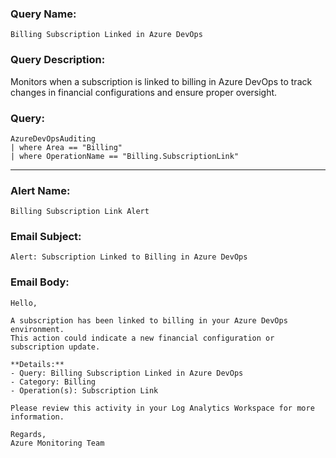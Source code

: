 ### Query Name:  
`Billing Subscription Linked in Azure DevOps`

### Query Description:  
Monitors when a subscription is linked to billing in Azure DevOps to track changes in financial configurations and ensure proper oversight.

### Query:  
```kql
AzureDevOpsAuditing
| where Area == "Billing"
| where OperationName == "Billing.SubscriptionLink"
```

---

### Alert Name:  
`Billing Subscription Link Alert`

### Email Subject:  
`Alert: Subscription Linked to Billing in Azure DevOps`

### Email Body:  
```
Hello,

A subscription has been linked to billing in your Azure DevOps environment.  
This action could indicate a new financial configuration or subscription update.

**Details:**  
- Query: Billing Subscription Linked in Azure DevOps  
- Category: Billing  
- Operation(s): Subscription Link

Please review this activity in your Log Analytics Workspace for more information.

Regards,  
Azure Monitoring Team
```
